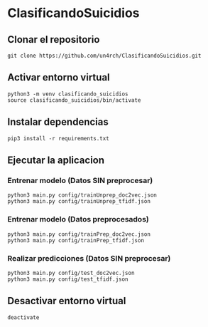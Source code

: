 # ClasificandoSuicidios
## Clonar el repositorio
```
git clone https://github.com/un4rch/ClasificandoSuicidios.git
```
## Activar entorno virtual
```
python3 -m venv clasificando_suicidios
source clasificando_suicidios/bin/activate
```
## Instalar dependencias
```
pip3 install -r requirements.txt
```
## Ejecutar la aplicacion
### Entrenar modelo (Datos SIN preprocesar)
```
python3 main.py config/trainUnprep_doc2vec.json
python3 main.py config/trainUnprep_tfidf.json
```

### Entrenar modelo (Datos preprocesados)
```
python3 main.py config/trainPrep_doc2vec.json
python3 main.py config/trainPrep_tfidf.json
```

### Realizar predicciones (Datos SIN preprocesar)
```
python3 main.py config/test_doc2vec.json
python3 main.py config/test_tfidf.json
```
## Desactivar entorno virtual
```
deactivate
```
